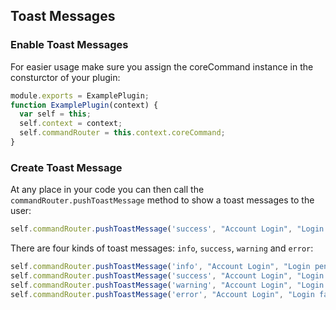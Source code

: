 ## Toast Messages

### Enable Toast Messages

For easier usage make sure you assign the coreCommand instance in the consturctor of your plugin:

```javascript
module.exports = ExamplePlugin;
function ExamplePlugin(context) {
  var self = this;
  self.context = context;
  self.commandRouter = this.context.coreCommand;
}
```

### Create Toast Message

At any place in your code you can then call the `commandRouter.pushToastMessage` method to show a toast messages to the user:

```javascript
self.commandRouter.pushToastMessage('success', "Account Login", "Login was successful");
```

There are four kinds of toast messages: `info`, `success`, `warning` and `error`:

```javascript
self.commandRouter.pushToastMessage('info', "Account Login", "Login pending....");
self.commandRouter.pushToastMessage('success', "Account Login", "Login was successful");
self.commandRouter.pushToastMessage('warning', "Account Login", "Login not possible");
self.commandRouter.pushToastMessage('error', "Account Login", "Login failed - invalid credentials");
```
